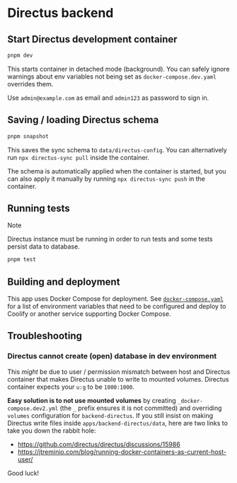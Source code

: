 # Directus backend

## Start Directus development container

```sh
pnpm dev
```

This starts container in detached mode (background). You can safely ignore
warnings about env variables not being set as `docker-compose.dev.yaml`
overrides them.

Use `admin@example.com` as email and `admin123` as password to sign in.

## Saving / loading Directus schema

```sh
pnpm snapshot
```

This saves the sync schema to `data/directus-config`. You can alternatively run
`npx directus-sync pull` inside the container. 

The schema is automatically applied when the container is started, but you can
also apply it manually by running `npx directus-sync push` in the container.

## Running tests

> [!NOTE]
>
> Directus instance must be running in order to run tests and some tests persist
> data to database.

```sh
pnpm test
```

## Building and deployment

This app uses Docker Compose for deployment. See
[`docker-compose.yaml`](docker-compose.yaml) for a list of environment variables
that need to be configured and deploy to Coolify or another service supporting
Docker Compose.

## Troubleshooting

### Directus cannot create (open) database in dev environment

This _might_ be due to user / permission mismatch between host and Directus
container that makes Directus unable to write to mounted volumes. Directus
container expects your `u:g` to be `1000:1000`.

**Easy solution is to not use mounted volumes** by creating
`_docker-compose.dev2.yml` (the `_` prefix ensures it is not committed) and
overriding `volumes` configuration for `backend-directus`. If you still insist
on making Directus write files inside `apps/backend-directus/data`, here are
two links to take you down the rabbit hole:

- https://github.com/directus/directus/discussions/15986
- https://jtreminio.com/blog/running-docker-containers-as-current-host-user/

Good luck!

